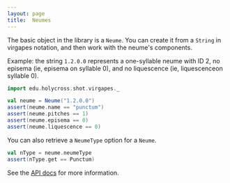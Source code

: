 ```yaml
---
layout: page
title:  Neumes
---
```





The basic object in the library is a `Neume`.  You can create it from a `String` in virgapes notation, and then work with the neume's components.

Example:  the string `1.2.0.0` represents a one-syllable neume with ID 2, no episema (ie, episema on syllable 0), and no liquescence (ie, liquescenceon syllable 0).


```scala
import edu.holycross.shot.virgapes._

val neume = Neume("1.2.0.0")
assert(neume.name == "punctum")
assert(neume.pitches == 1)
assert(neume.episema == 0)
assert(neume.liquescence == 0)
```

You can also retrieve a `NeumeType`  option for a `Neume`.

```scala
val nType = neume.neumeType
assert(nType.get == Punctum)
```

See the [API docs](https://neelsmith.github.io/virgapes/api/edu/holycross/shot/virgapes/index.html) for  more information.
